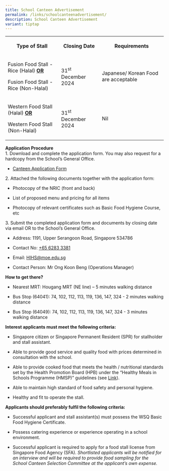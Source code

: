 ```yaml
---
title: School Canteen Advertisement
permalink: /links/schoolcanteenadvertisement/
description: School Canteen Advertisement
variant: tiptap
---
```

<table style="minWidth: 75px">
<colgroup>
<col>
<col>
<col>
</colgroup>
<tbody>
<tr>
<th rowspan="1" colspan="1">
<p>Type of Stall</p>
</th>
<th rowspan="1" colspan="1">
<p>Closing Date</p>
</th>
<th rowspan="1" colspan="1">
<p>Requirements</p>
</th>
</tr>
<tr>
<td rowspan="1" colspan="1">
<p>Fusion Food Stall - Rice (Halal) <strong><u>OR</u></strong>
</p>
<p>Fusion Food Stall - Rice (Non-Halal)</p>
</td>
<td rowspan="1" colspan="1">
<p>31<sup>st</sup> December 2024</p>
</td>
<td rowspan="1" colspan="1">
<p>Japanese/ Korean Food are acceptable</p>
</td>
</tr>
<tr>
<td rowspan="1" colspan="1">
<p>Western Food Stall (Halal) <strong><u>OR</u></strong>
</p>
<p>Western Food Stall (Non-Halal)</p>
</td>
<td rowspan="1" colspan="1">
<p>31<sup>st</sup> December 2024</p>
</td>
<td rowspan="1" colspan="1">
<p>Nil</p>
</td>
</tr>
</tbody>
</table>
<p><strong>Application Procedure</strong>
<br>1. Download and complete the application form. You may also request for
a hardcopy from the School’s General Office.</p>
<ul data-tight="true" class="tight">
<li>
<p><a href="/files/holy%20innocent%20high%20school%20canteen%20application%20form.pdf" rel="noopener noreferrer nofollow" target="_blank">Canteen Application Form</a>
</p>
</li>
</ul>
<p>2. Attached the following documents together with the application form:</p>
<ul>
<li>
<p>Photocopy of the NRIC (front and back)</p>
</li>
<li>
<p>List of proposed menu and pricing for all items</p>
</li>
<li>
<p>Photocopy of relevant certificates such as Basic Food Hygiene Course,
etc</p>
</li>
</ul>
<p>3. Submit the completed application form and documents by closing date
via email OR to the School’s General Office.</p>
<ul data-tight="true" class="tight">
<li>
<p>Address: 1191, Upper Serangoon Road, Singapore 534786</p>
</li>
<li>
<p>Contact No: <a href="tel:+6562833381" rel="noopener noreferrer nofollow" target="_blank">+65 6283 3381</a>
</p>
</li>
<li>
<p>Email: <a href="mailto:HIHS@moe.edu.sg" rel="noopener noreferrer nofollow" target="_blank">HIHS@moe.edu.sg</a>
</p>
</li>
<li>
<p>Contact Person: Mr Ong Koon Beng (Operations Manager)</p>
</li>
</ul>
<p><strong>How to get there?</strong>
</p>
<ul data-tight="true" class="tight">
<li>
<p>Nearest MRT: Hougang MRT (NE line) – 5 minutes walking distance</p>
</li>
<li>
<p>Bus Stop (64041): 74, 102, 112, 113, 119, 136, 147, 324 - 2 minutes walking
distance</p>
</li>
<li>
<p>Bus Stop (64049): 74, 102, 112, 113, 119, 136, 147, 324 - 3 minutes walking
distance</p>
</li>
</ul>
<p><strong>Interest applicants must meet the following criteria:</strong>
</p>
<ul data-tight="true" class="tight">
<li>
<p>Singapore citizen or Singapore Permanent Resident (SPR) for stallholder
and stall assistant.</p>
</li>
<li>
<p>Able to provide good service and quality food with prices determined in
consultation with the school.</p>
</li>
<li>
<p>Able to provide cooked food that meets the health / nutritional standards
set by the Health Promotion Board (HPB) under the “Healthy Meals in Schools
Programme (HMSP)” guidelines (see&nbsp;<a href="https://www.hpb.gov.sg/schools/school-programmes/healthy-meals-in-schools-programme" rel="noopener noreferrer nofollow" target="_blank">Link</a>).</p>
</li>
<li>
<p>Able to maintain high standard of food safety and personal hygiene.</p>
</li>
<li>
<p>Healthy and fit to operate the stall.</p>
</li>
</ul>
<p><strong>Applicants should preferably fulfil the following criteria:</strong>
</p>
<ul data-tight="true" class="tight">
<li>
<p>Successful applicant and stall assistant(s) must possess the WSQ Basic
Food Hygiene Certificate.</p>
</li>
<li>
<p>Possess catering experience or experience operating in a school environment.</p>
</li>
<li>
<p>Successful applicant is required to apply for a food stall license from
Singapore Food Agency (SFA). <em>Shortlisted applicants will be notified for an interview and will be required to provide food sampling for the School Canteen Selection Committee at the applicant’s own expense.</em>
</p>
</li>
</ul>
<p></p>